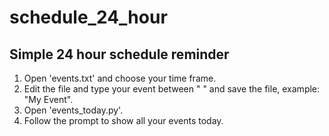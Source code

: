 # schedule_24_hour
Simple 24 hour schedule reminder
---------------------------------
1) Open 'events.txt' and choose your time frame.
2) Edit the file and type your event between  " "
   and save the file, example: "My Event".
3) Open 'events_today.py'.
4) Follow the prompt to show all your events today.
